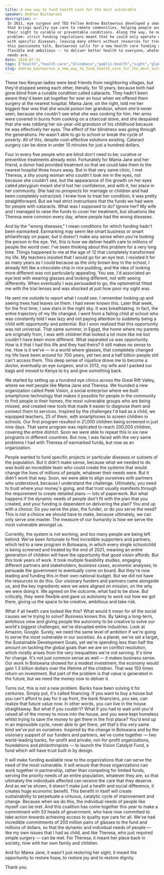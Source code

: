 ```yaml
---
title: A new way to fund health care for the most vulnerable
speaker: Andrew Bastawrous
description: >-
 In 2011, eye surgeon and TED Fellow Andrew Bastawrous developed a smartphone app
 that brings quality eye care to remote communities, helping people avoid losing
 their sight to curable or preventable conditions. Along the way, he noticed a
 problem: strict funding regulations meant that he could only operate on people
 with specific diseases, leaving many others without resources for treatment. In
 this passionate talk, Bastawrous calls for a new health care funding model that's
 flexible and ambitious -- to deliver better health to everyone, whatever their
 needs are.
date: 2018-07-31
tags: ["health","health-care","blindness","public-health","sight","global-issues","technology","medicine","economics","ted-fellows"]
slug: andrew_bastawrous_a_new_way_to_fund_health_care_for_the_most_vulnerable
---
```


These two Kenyan ladies were best friends from neighboring villages, but they'd stopped
seeing each other, literally, for 10 years, because both had gone blind from a curable
condition called cataracts. They hadn't been aware they'd been sat together for over an
hour when we offered them surgery at the nearest hospital. Mama Jane, on the right, told
me her biggest fear was that she would poison her grandson, whom she'd never seen, because
she couldn't see what she was cooking for him. Her arms were covered in burns from cooking
on a charcoal stove, and she despaired that she was robbing her six-year-old grandson of
his childhood because he was effectively her eyes. The effect of her blindness was going
through the generations. He wasn't able to go to school or break the cycle of poverty. All
of this, despite cost-effective solutions existing. Cataract surgery can be done in under
10 minutes for just a hundred dollars.

Four in every five people who are blind don't need to be; curative or preventive
treatments already exist. Fortunately for Mama Jane and her friend, a donor had provided
treatment so that we could take them to the nearest hospital three hours away. But in that
very same clinic, I met Theresa, a shy young woman who couldn't look me in the eyes, not
because she couldn't see, but the appearance of the growth on her eyes called pterygium
meant she'd lost her confidence, and with it, her place in her community. She had no
prospects for marriage or children and had been completely ostracized. I knew how to treat
her condition; it was pretty straightforward. But we had strict instructions that the
funds we had were for people with cataracts. What was I supposed to do? Ignore her? My wife
and I managed to raise the funds to cover her treatment, but situations like Theresa were
common every day, where people had the wrong diseases.

And by the "wrong diseases," I mean conditions for which funding hadn't been earmarked.
Earmarking may seem like smart business or smart philanthropy on paper, but it doesn't
make any sense when you're looking the person in the eye. Yet, this is how we deliver
health care to millions of people the world over. I've been thinking about this problem for
a very long time. Things happened to me at the age of 12 that completely transformed my
life. My teachers insisted that I would go for an eye test. I resisted it for as many
years as I could because as the only brown boy in the school, I already felt like a
chocolate chip in rice pudding, and the idea of looking more different was not
particularly appealing. You see, I'd associated an eye test with wearing glasses and
looking different, not with seeing differently. When eventually I was persuaded to go, the
optometrist fitted me with the trial lenses and was shocked at just how poor my sight
was.

He sent me outside to report what I could see. I remember looking up and seeing trees had
leaves on them. I had never known this. Later that week, for the first time, I saw stars
in the night sky. It was breathtaking. In fact, the entire trajectory of my life changed. I
went from a failing child at school who was constantly told I was lazy and not paying
attention to suddenly being a child with opportunity and potential. But I soon realized
that this opportunity was not universal. That same summer, in Egypt, the home where my
parents are originally from, I was with children that looked a lot more like me but
couldn't have been more different. What separated us was opportunity. How is it that I had
this life and they had theirs? It still makes no sense to me. How is it we've — in a world
where glasses, that completely changed my life have been around for 700 years, yet two and
a half billion people still can't access them. This deep sense of injustice drove me to
become a doctor, eventually an eye surgeon, and in 2012, my wife and I packed our bags and
moved to Kenya to try and give something back.

We started by setting up a hundred eye clinics across the Great Rift Valley, where we met
people like Mama Jane and Theresa. We founded a new organization called Peek Vision, a
social enterprise where we built smartphone technology that makes it possible for people
in the community to find people in their homes, the most vulnerable groups who are being
missed, and created new tools that made it easier to diagnose them and connect them to
services. Inspired by the challenges I'd had as a child, we equipped teachers, 25 of them,
with smartphones to screen children in schools. Our first program resulted in 21,000
children being screened in just nine days. That same program was replicated to reach
200,000 children, covering the entire district. Soon we were able to repeat this in six
new programs in different countries. But now, I was faced with the very same problems I had
with Theresa of earmarked funds, but now as an organization.

People wanted to fund specific projects or particular diseases or subsets of the
population. But it didn't make sense, because what we needed to do was build an incredible
team who could create the systems that would change the lives of millions of people,
whatever their needs were. But it didn't work that way. Soon, we were able to align
ourselves with partners who understood, because I understand the challenge. Ultimately,
you need to trust where your money's going, and that trust usually manifests through the
requirement to create detailed plans — lots of paperwork. But what happens if the dynamic
needs of people don't fit with the plan that you created, and your funding is dependent on
delivering the plan? You end up with a choice: Do you serve the plan, the funder, or do
you serve the need? This is not a choice we should have to make, because ultimately, we
can only serve one master. The measure of our humanity is how we serve the most vulnerable
amongst us.

Currently, the system is not working, and too many people are being left behind. We've
been fortunate to find incredible supporters and partners, which led to a new program in
Botswana, in which every single schoolchild is being screened and treated by the end of
2021, meaning an entire generation of children will have the opportunity that good vision
affords. But this took years of work. It took multiple feasibility studies, engaging
different partners and stakeholders, business cases, economic analyses, to persuade the
government to eventually come on board. But they're now leading and funding this in their
own national budget. But we did not have the resources to do this. Our visionary funders
and partners came alongside us, and the key ingredients were we were aligned on mission,
on the why we were doing it. We agreed on the outcome, what had to be done. But
critically, they were flexible and gave us autonomy to work out how we got there, giving
us the space to be creative, ambitious and take risk.

What if all health care looked like this? What would it mean for all the social causes
we're trying to solve? Business knows this. By taking a long-term, ambitious view and
giving people the autonomy to be creative to solve our world's biggest challenges, we've
disrupted entire industries. Look at Amazon, Google. Surely, we need the same level of
ambition if we're going to serve the most vulnerable in our societies. As a planet, we've
set a target, the Sustainable Development Goals, yet we're spending less than half the
amount on tackling the global goals than we are on conflict resolution, which mostly
arises from the very inequalities we're not serving. It's time for change. It's not just
common sense as well — it makes business sense. Our work in Botswana showed for a modest
investment, the economy would gain 1.3 billion dollars over the lifetime of the children.
That was 150 times return on investment. But part of the problem is that value is generated
in the future, but we need the money now to deliver it.

Turns out, this is not a new problem. Banks have been solving it for centuries. Simply
put, it's called financing. If you want to buy a house but you can't afford to pay for it
up front, the bank financiers, you see, can realize that future value now. In other words,
you can live in the house straightaway. But what if you couldn't? What if you had to wait
until you'd raised all of the money to move into the house, and you were kept homeless
whilst trying to save the money to get there in the first place? You'd end up in an
impossible cycle, never able to get there, yet that's this very same bind we've put on
ourselves. Inspired by the change in Botswana and by the visionary support of our funders
and partners, we've come together — two world-leading banks, for-profit and private,
not-for-profit organizations, foundations and philanthropists — to launch the Vision
Catalyst Fund, a fund which will have trust built in by design.

It will make funding available now to the organizations that can serve the need of the
most vulnerable. It will ensure that those organizations can work together in partnership,
rather than competing for limited funds, serving the priority needs of an entire
population, whatever they are, so that ultimately the individuals affected can receive the
care that they deserve. And as we've shown, it doesn't make just a health and social
difference, it creates huge economic benefit. This benefit in itself will create
sustainability to perpetuate a virtuous, catalytic cycle of improvement and change.
Because when we do this, the individual needs of people like myself can be met. And this
coalition has come together this year to make a commitment with 53 heads of government,
who have now committed to take action towards achieving access to quality eye care for
all. We've had incredible commitments of 200 million pairs of glasses to the fund and
millions of dollars, so that the dynamic and individual needs of people — like my own
issues that I had as child, and like Theresa, who just required simple surgery — can be
met. For Theresa, it meant her place back in society, now with her own family and
children.

And for Mama Jane, it wasn't just restoring her sight, it meant the opportunity to restore
hope, to restore joy and to restore dignity.

Thank you.

<!--
ad_duration=3.33
comment_count=17
event="TED Salon Optum"
external_start_time=0
has_talk_citation=1
intro_duration=11.82
is_subtitle_required="False"
is_talk_featured="True"
language="en"
language_swap="False"
native_language="en"
number_of_related_talks=6
number_of_speakers=1
number_of_subtitled_videos=14
number_of_tags=10
number_of_talk_download_languages=14
number_of_talk_more_resources=0
number_of_talk_recommendations=0
number_of_talks_take_actions=1
post_ad_duration=0.83
published_timestamp="2018-09-10 20:06:59"
recording_date="2018-07-31"
speaker_description="Eye surgeon, inventor"
speaker_is_published=1
speaker_name="Andrew Bastawrous"
talk_more_resources=[]
talk_name="A new way to fund health care for the most vulnerable"
talks_tags=["health","health-care","blindness","public-health","sight","global-issues","technology","medicine","economics","ted-fellows"]
url_audio="https://download.ted.com/talks/AndrewBastawrous_2018S.mp3?apikey=acme-roadrunner"
url_photo_speaker="https://pe.tedcdn.com/images/ted/3faff1fa7712db1f789772a1ec3e9ddb6fad6aba_254x191.jpg"
url_photo_talk="https://s3.amazonaws.com/talkstar-photos/uploads/4f864739-70a1-4cf0-b307-32032133a03d/AndrewBastawrous_2018S-embed.jpg"
url_webpage="https://www.ted.com/talks/andrew_bastawrous_a_new_way_to_fund_health_care_for_the_most_vulnerable"
video_type_name="TED Salon Talk (partner)"
-->